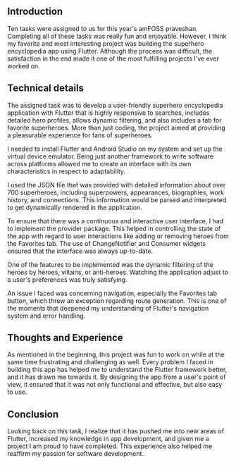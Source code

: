 ## Introduction
Ten tasks were assigned to us for this year's amFOSS praveshan. Completing all of these tasks was really fun and enjoyable. However, I think my favorite and most interesting project was building the superhero encyclopedia app using Flutter. Although the process was difficult, the satisfaction in the end made it one of the most fulfilling projects I've ever worked on.


## Technical details
The assigned task was to develop a user-friendly superhero encyclopedia application with Flutter that is highly responsive to searches, includes detailed hero profiles, allows dynamic filtering, and also includes a tab for favorite superheroes. More than just coding, the project aimed at providing a pleasurable experience for fans of superheroes.

I needed to install Flutter and Android Studio on my system and set up the virtual device emulator. Being just another framework to write software across platforms allowed me to create an interface with its own characteristics in respect to adaptability.

I used the JSON file that was provided with detailed information about over 700 superheroes, including superpowers, appearances, biographies, work history, and connections. This information would be parsed and interpreted to get dynamically rendered in the application.

To ensure that there was a continuous and interactive user interface, I had to implement the provider package. This helped in controlling the state of the app with regard to user interactions like adding or removing heroes from the Favorites tab. The use of ChangeNotifier and Consumer widgets ensured that the interface was always up-to-date.

One of the features to be implemented was the dynamic filtering of the heroes by heroes, villains, or anti-heroes. Watching the application adjust to a user's preferences was truly satisfying.

An issue I faced was concerning navigation, especially the Favorites tab button, which threw an exception regarding route generation. This is one of the moments that deepened my understanding of Flutter's navigation system and error handling.


## Thoughts and Experience
As mentioned in the beginning, this project was fun to work on while at the same time frustrating and challenging as well. Every problem I faced in building this app has helped me to understand the Flutter framework better, and it has drawn me towards it. By designing the app from a user's point of view, it ensured that it was not only functional and effective, but also easy to use.


## Conclusion
Looking back on this task, I realize that it has pushed me into new areas of Flutter, increased my knowledge in app development, and given me a project I am proud to have completed. This experience also helped me reaffirm my passion for software development.
